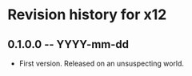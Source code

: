 # Revision history for x12

## 0.1.0.0 -- YYYY-mm-dd

* First version. Released on an unsuspecting world.
